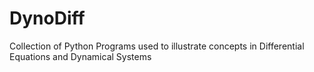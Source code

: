 # DynoDiff
Collection of Python Programs used to illustrate concepts in Differential Equations and Dynamical Systems
